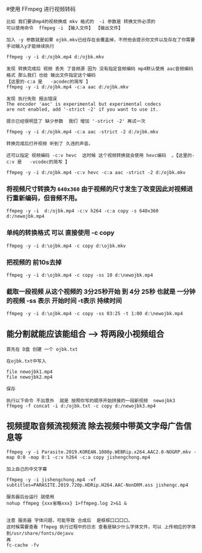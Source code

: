 #使用 FFmpeg 进行视频转码       

	比如 我们要讲mp4的视频换成 mkv 格式的  -i 参数是 转换文件必须的
	可以使用命令  ffmpeg -i 【输入文件】 【输出文件】
	
	加入 -y 参数就是如果 ojbk.mkv已经存在会覆盖掉，不然他会提示你文件以及存在了你需要手动输入y才能继续执行
	
	ffmpeg -y -i d:/ojbk.mp4 d:/ojbk.mkv
	
	发现 转换完成后 视频 丢失 了音频源 因为 没有指定音频编码 mp4默认使用 aac音频编码格式 那么我们 也给 输出文件指定这个编码
	【这里的-c:a 是   -acodec的简写 】
	ffmpeg -y -i d:/ojbk.mp4 -c:a aac d:/ojbk.mkv
	
	发现 执行失败 报出错误 
	The encoder 'aac' is experimental but experimental codecs
	are not enabled, add '-strict -2' if you want to use it.
	
	提示已经很明显了 缺少参数  我们 增加 '-strict -2' 再试一次  
	
	ffmpeg -y -i d:/ojbk.mp4 -c:a aac -strict -2 d:/ojbk.mkv
	
	转换完成后打开视频 听到了 久违的声音。
	
	还可以指定 视频编码 -c:v hevc  这时候 这个视频转换就会使用 hevc编码  。【这里的-c:v 是   -vcodec的简写 】
	
	ffmpeg -y -i d:/ojbk.mp4 -c:v hevc -c:a aac -strict -2 d:/ojbk.mkv
	
### 将视频尺寸转换为 `640x360` 由于视频的尺寸发生了改变因此对视频进行重新编码，但音频不用。
	
	ffmpeg -y -i  d:/ojbk.mp4 -c:v h264 -c:a copy -s 640x360 d:/newojbk.mp4
	
### 单纯的转换格式 可以 直接使用 -c copy
	
	ffmpeg -y -i d:\ojbk.mp4 -c copy d:\ojbk.mkv
	
	
### 把视频的 前10s去掉 
	ffmpeg -y -i d:\ojbk.mp4 -c copy -ss 10 d:\newojbk.mp4
	
### 截取一段视频 从这个视频的 3分25秒开始  到 4分 25秒 也就是 一分钟的视频    -ss 表示 开始时间   -t表示 持续时间  

	ffmpeg -y -i d:\ojbk.mp4 -c copy -ss 03:25 -t 1:00 d:\newojbk.mp4
	

## 能分割就能应该能组合  --> 将两段小视频组合
	首先在 D盘 创建 一个 ojbk.txt
	
	在ojbk.txt中写入
	
	file newojbk1.mp4
	file newojbk2.mp4
	
	保存
	
	执行以下命令 不出意外  就是 按照你写的顺序开始拼接的一段新视频  newojbk3
	ffmpeg -f concat -i d:/ojbk.txt -c copy d:/newojbk3.mp4	

## 视频提取音频流视频流 除去视频中带英文字母广告信息等
	
	ffmpeg -y -i Parasite.2019.KOREAN.1080p.WEBRip.x264.AAC2.0-NOGRP.mkv -map 0:0 -map 0:1 -c:v h264 -c:a copy jishengchong.mp4
	
	加上自己的中文字幕
	
	ffmpeg -y -i jishengchong.mp4 -vf subtitles=PARASITE.2019.720p.HDRip.H264.AAC-NonDRM.ass jishengc.mp4

	服务器后台运行 就使用 
	nohup ffmpeg {xxx省略xxx} 1>ffmpeg.log 2>&1 &
	
	
	注意 服务器 字体问题，可能导致 合成后  是框框口口口口。
	这时候需要查看 ffmpeg 执行过程中的日志 查看是缺少什么字体文件，可以 上传相应的字体 
	到/usr/share/fonts/dejavu
	再
	fc-cache -fv
	